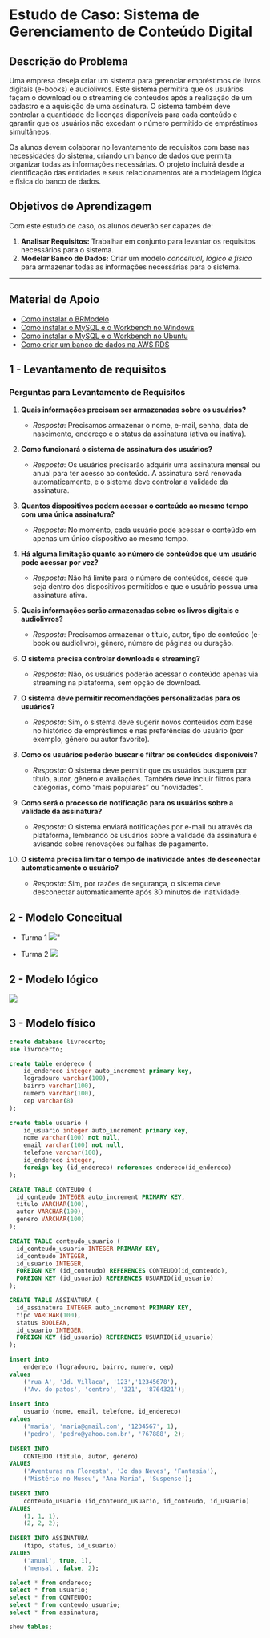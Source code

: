 # Estudo de Caso: Sistema de Gerenciamento de Conteúdo Digital

## Descrição do Problema

Uma empresa deseja criar um sistema para gerenciar empréstimos de livros digitais (e-books) e audiolivros. Este sistema permitirá que os usuários façam o download ou o streaming de conteúdos após a realização de um cadastro e a aquisição de uma assinatura. O sistema também deve controlar a quantidade de licenças disponíveis para cada conteúdo e garantir que os usuários não excedam o número permitido de empréstimos simultâneos.

Os alunos devem colaborar no levantamento de requisitos com base nas necessidades do sistema, criando um banco de dados que permita organizar todas as informações necessárias. O projeto incluirá desde a identificação das entidades e seus relacionamentos até a modelagem lógica e física do banco de dados.

## Objetivos de Aprendizagem

Com este estudo de caso, os alunos deverão ser capazes de:

1. **Analisar Requisitos:** Trabalhar em conjunto para levantar os requisitos necessários para o sistema.
2. **Modelar Banco de Dados:** Criar um modelo *conceitual, lógico e físico* para armazenar todas as informações necessárias para o sistema.

---

## Material de Apoio
* [Como instalar o BRModelo](https://youtu.be/i_gNCwXM6pk)
* [Como instalar o MySQL e o Workbench no Windows](https://youtu.be/IEUgVwjXF0o)
* [Como instalar o MySQL e o Workbench no Ubuntu](https://youtu.be/Uuw4KPiVATc)
* [Como criar um banco de dados na AWS RDS](https://youtu.be/-5HyrZD7Wys)

## 1 - Levantamento de **requisitos**

### Perguntas para Levantamento de Requisitos
1. **Quais informações precisam ser armazenadas sobre os usuários?**
   - *Resposta*: Precisamos armazenar o nome, e-mail, senha, data de nascimento, endereço e o status da assinatura (ativa ou inativa).
2. **Como funcionará o sistema de assinatura dos usuários?**
   - *Resposta*: Os usuários precisarão adquirir uma assinatura mensal ou anual para ter acesso ao conteúdo. A assinatura será renovada automaticamente, e o sistema deve controlar a validade da assinatura.
3. **Quantos dispositivos podem acessar o conteúdo ao mesmo tempo com uma única assinatura?**
   - *Resposta*: No momento, cada usuário pode acessar o conteúdo em apenas um único dispositivo ao mesmo tempo.

4. **Há alguma limitação quanto ao número de conteúdos que um usuário pode acessar por vez?**
   - *Resposta*: Não há limite para o número de conteúdos, desde que seja dentro dos dispositivos permitidos e que o usuário possua uma assinatura ativa.

5. **Quais informações serão armazenadas sobre os livros digitais e audiolivros?**
   - *Resposta*: Precisamos armazenar o título, autor, tipo de conteúdo (e-book ou audiolivro), gênero, número de páginas ou duração.

6. **O sistema precisa controlar downloads e streaming?**
   - *Resposta*: Não, os usuários poderão acessar o conteúdo apenas via streaming na plataforma, sem opção de download.
  
7. **O sistema deve permitir recomendações personalizadas para os usuários?**
   - *Resposta*: Sim, o sistema deve sugerir novos conteúdos com base no histórico de empréstimos e nas preferências do usuário (por exemplo, gênero ou autor favorito).

8. **Como os usuários poderão buscar e filtrar os conteúdos disponíveis?**
   - *Resposta*: O sistema deve permitir que os usuários busquem por título, autor, gênero e avaliações. Também deve incluir filtros para categorias, como “mais populares” ou “novidades”.
  
9. **Como será o processo de notificação para os usuários sobre a validade da assinatura?**
    - *Resposta*: O sistema enviará notificações por e-mail ou através da plataforma, lembrando os usuários sobre a validade da assinatura e avisando sobre renovações ou falhas de pagamento.

10. **O sistema precisa limitar o tempo de inatividade antes de desconectar automaticamente o usuário?**
    - *Resposta*: Sim, por razões de segurança, o sistema deve desconectar automaticamente após 30 minutos de inatividade.

<!--
### Requisitos Funcionais

| ID  | Requisito                                                                                 | Descrição                                                                                                              |
| --- | ----------------------------------------------------------------------------------------- | ---------------------------------------------------------------------------------------------------------------------- |
| RF1 | Armazenamento de informações dos usuários                                                 | Nome, e-mail, senha, data de nascimento, endereço e status da assinatura serão armazenados no sistema.                  |
| RF2 | Sistema de assinatura                                                                     | Usuários adquirem assinatura mensal ou anual, com renovação automática e controle de validade.                         |
| RF3 | Limite de dispositivos simultâneos                                                        | Um usuário pode acessar o conteúdo em apenas um dispositivo por vez.                                                   |
| RF4 | Acesso ilimitado ao conteúdo                                                              | Usuários podem acessar qualquer número de conteúdos, dentro das regras de assinatura e dispositivos.                    |
| RF5 | Armazenamento de informações sobre e-books e audiolivros                                  | Título, autor, tipo de conteúdo, gênero, número de páginas ou duração serão armazenados para cada conteúdo.             |
| RF6 | Acesso ao conteúdo via streaming                                                          | Conteúdos são acessíveis apenas por streaming, sem opção de download.                                                  |
| RF7 | Recomendações personalizadas                                                              | Sugestões de conteúdo baseadas no histórico e nas preferências do usuário.                                             |
| RF8 | Busca e filtros de conteúdo                                                               | Usuários podem buscar e filtrar conteúdo por título, autor, gênero e outras categorias como “mais populares” ou “novidades”. |
| RF9 | Notificação sobre validade de assinatura                                                  | Notificações sobre a validade da assinatura e status de pagamento enviadas por e-mail ou plataforma.                    |
| RF10 | Limite de inatividade para desconexão automática                                         | O sistema desconecta automaticamente usuários após 30 minutos de inatividade.                                           |

### Requisitos Não Funcionais

| ID   | Requisito                                   | Descrição                                                                                                     |
| ---- | ------------------------------------------- | ------------------------------------------------------------------------------------------------------------- |
| RNF1 | Segurança de dados                          | Informações de usuários e assinaturas devem ser protegidas com criptografia e armazenamento seguro.           |
| RNF2 | Desempenho                                  | O sistema deve permitir acessos simultâneos sem prejudicar a experiência dos usuários, especialmente no streaming. |
| RNF3 | Escalabilidade                              | A estrutura deve permitir aumento de usuários, conteúdos e dispositivos suportados sem impacto na performance. |
| RNF4 | Conformidade                                | O sistema deve estar em conformidade com a LGPD para proteger os dados dos usuários.                           |
| RNF5 | Disponibilidade                             | O sistema precisa ter uma alta taxa de disponibilidade, com mecanismos de recuperação em caso de falhas.       |
| RNF6 | Suporte a múltiplos dispositivos            | O sistema deve suportar acessos de diferentes tipos de dispositivos (computadores, tablets, smartphones).      |
| RNF7 | Interface amigável                          | A plataforma deve oferecer uma interface fácil de usar e intuitiva para os usuários.                           |
| RNF8 | Manutenção e atualização                    | O sistema deve permitir atualizações frequentes sem interrupção dos serviços para os usuários.                 |
| RNF9 | Auditoria de acessos                        | O sistema deve registrar logs de acessos e ações dos usuários para fins de auditoria e segurança.              |
| RNF10 | Integração com sistema de pagamento         | Deve haver integração com serviços de pagamento para garantir a renovação automática de assinaturas.           |
-->
## 2 - Modelo Conceitual
- Turma 1
![](./img/mer.png)"

- Turma 2
![](./img/mer2.png)

## 2 - Modelo lógico
![](./img/der.png)

## 3 - Modelo físico
~~~SQL
create database livrocerto;
use livrocerto;

create table endereco (
	id_endereco integer auto_increment primary key,
    logradouro varchar(100),
    bairro varchar(100),
    numero varchar(100),
    cep varchar(8)
);

create table usuario (
	id_usuario integer auto_increment primary key,
    nome varchar(100) not null,
    email varchar(100) not null,
    telefone varchar(100),
    id_endereco integer,
    foreign key (id_endereco) references endereco(id_endereco) 
);

CREATE TABLE CONTEUDO (
  id_conteudo INTEGER auto_increment PRIMARY KEY,
  titulo VARCHAR(100),
  autor VARCHAR(100),
  genero VARCHAR(100)
);

CREATE TABLE conteudo_usuario (
  id_conteudo_usuario INTEGER PRIMARY KEY,
  id_conteudo INTEGER,
  id_usuario INTEGER,
  FOREIGN KEY (id_conteudo) REFERENCES CONTEUDO(id_conteudo),
  FOREIGN KEY (id_usuario) REFERENCES USUARIO(id_usuario)
);

CREATE TABLE ASSINATURA (
  id_assinatura INTEGER auto_increment PRIMARY KEY,
  tipo VARCHAR(100),
  status BOOLEAN,
  id_usuario INTEGER,
  FOREIGN KEY (id_usuario) REFERENCES USUARIO(id_usuario)
);

insert into 
	endereco (logradouro, bairro, numero, cep)
values
	('rua A', 'Jd. Villaca', '123','12345678'),
    ('Av. do patos', 'centro', '321', '8764321');
    
insert into
	usuario (nome, email, telefone, id_endereco)
values
	('maria', 'maria@gmail.com', '1234567', 1),
    ('pedro', 'pedro@yahoo.com.br', '767888', 2);
    
INSERT INTO 
	CONTEUDO (titulo, autor, genero) 
VALUES
	('Aventuras na Floresta', 'Jo das Neves', 'Fantasia'),
	('Mistério no Museu', 'Ana Maria', 'Suspense');
    
INSERT INTO 
	conteudo_usuario (id_conteudo_usuario, id_conteudo, id_usuario) 
VALUES
	(1, 1, 1),
	(2, 2, 2); 
    
INSERT INTO ASSINATURA 
	(tipo, status, id_usuario) 
VALUES 
	('anual', true, 1),
	('mensal', false, 2);

select * from endereco;
select * from usuario;
select * from CONTEUDO;
select * from conteudo_usuario;
select * from assinatura;

show tables;
~~~
